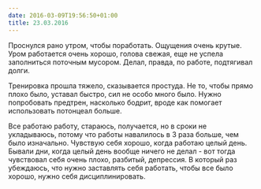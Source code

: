 ```yaml
---
date: 2016-03-09T19:56:50+01:00
title: 23.03.2016
---
```


Проснулся рано утром, чтобы поработать. Ощущения очень крутые. Уром работается очень хорошо, голова свежая, еще не успела заполниться поточным мусором. Делал, правда, по работе, подтягивал долги. 

Тренировка прошла тяжело, сказывается простуда. Не то, чтобы прямо плохо было, уставал быстро, сил не особо много было. Нужно попробовать предтрен, насколько бодрит, вроде как помогает использовать потонцеал больше. 

Все работаю работу, стараюсь, получается, но в сроки не укладываюсь, потому что работы навалилось в 3 раза больше, чем было изначально. Чувствую себя хорошо, когда работаю целый день. Бывали дни, когда целый день вообще ничего не делал - вот тогда чувствовал себя очень плохо, разбитый, депрессия. В который раз убеждаюсь, что нужно заставлять себя работать, чтобы все было хорошо, нужно себя дисциплинировать.